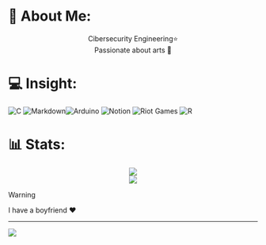 # 💫 About Me:
<div align="center">

Cibersecurity Engineering⭐<br> Passionate about arts 🎨<br>

</div>

# 💻 Insight:
![C](https://img.shields.io/badge/c-%2300599C.svg?style=for-the-badge&logo=c&logoColor=white)  ![Markdown](https://img.shields.io/badge/markdown-%23000000.svg?style=for-the-badge&logo=markdown&logoColor=white)![Arduino](https://img.shields.io/badge/-Arduino-00979D?style=for-the-badge&logo=Arduino&logoColor=white)  ![Notion](https://img.shields.io/badge/Notion-%23000000.svg?style=for-the-badge&logo=notion&logoColor=white)  ![Riot Games](https://img.shields.io/badge/riotgames-D32936.svg?style=for-the-badge&logo=riotgames&logoColor=white)  ![R](https://img.shields.io/badge/R-276DC3?style=for-the-badge&logo=r&logoColor=white)

# 📊 Stats:
<div align="center">
  
![](https://nirzak-streak-stats.vercel.app/?user=iness-1810&theme=transparent&hide_border=true)<br/>
![](https://github-readme-stats.vercel.app/api/top-langs/?username=iness-1810&theme=transparent&hide_border=true&include_all_commits=true&count_private=true&layout=compact&cache_seconds=1)

</div>

> [!WARNING]
> I have a boyfriend ❤️





---
[![](https://visitcount.itsvg.in/api?id=iness-1810&icon=0&color=0)](https://visitcount.itsvg.in)



<!-- Proudly created with GPRM ( https://gprm.itsvg.in ) -->
